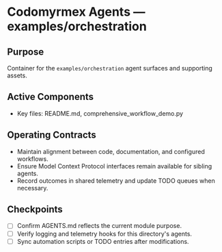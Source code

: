 # Codomyrmex Agents — examples/orchestration

## Purpose
Container for the `examples/orchestration` agent surfaces and supporting assets.

## Active Components
- Key files: README.md, comprehensive_workflow_demo.py

## Operating Contracts
- Maintain alignment between code, documentation, and configured workflows.
- Ensure Model Context Protocol interfaces remain available for sibling agents.
- Record outcomes in shared telemetry and update TODO queues when necessary.

## Checkpoints
- [ ] Confirm AGENTS.md reflects the current module purpose.
- [ ] Verify logging and telemetry hooks for this directory's agents.
- [ ] Sync automation scripts or TODO entries after modifications.
